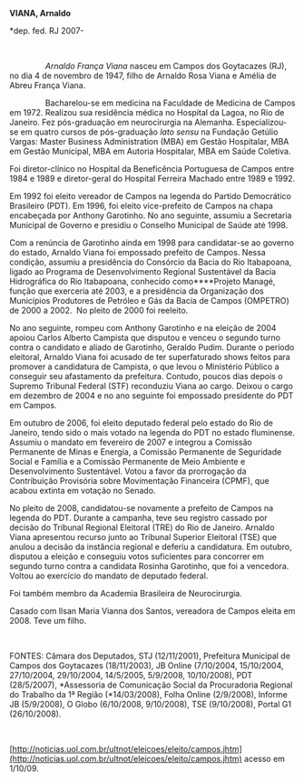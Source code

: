 **VIANA, Arnaldo**

\*dep. fed. RJ 2007-

 

                *Arnaldo França Viana* nasceu em Campos dos Goytacazes
(RJ), no dia 4 de novembro de 1947, filho de Arnaldo Rosa Viana e Amélia
de Abreu França Viana.

                Bacharelou-se em medicina na Faculdade de Medicina de
Campos em 1972. Realizou sua residência médica no Hospital da Lagoa, no
Rio de Janeiro. Fez pós-graduação em neurocirurgia na Alemanha.
Especializou-se em quatro cursos de pós-graduação *lato sensu* na
Fundação Getúlio Vargas: Master Business Administration (MBA) em Gestão
Hospitalar, MBA em Gestão Municipal, MBA em Autoria Hospitalar, MBA em
Saúde Coletiva.

Foi diretor-clínico no Hospital da Beneficência Portuguesa de Campos
entre 1984 e 1989 e diretor-geral do Hospital Ferreira Machado entre
1989 e 1992.

Em 1992 foi eleito vereador de Campos na legenda do Partido Democrático
Brasileiro (PDT). Em 1996, foi eleito vice-prefeito de Campos na chapa
encabeçada por Anthony Garotinho. No ano seguinte, assumiu a Secretaria
Municipal de Governo e presidiu o Conselho Municipal de Saúde até 1998.

Com a renúncia de Garotinho ainda em 1998 para candidatar-se ao governo
do estado, Arnaldo Viana foi empossado prefeito de Campos. Nessa
condição, assumiu a presidência do Consórcio da Bacia do Rio Itabapoana,
ligado ao Programa de Desenvolvimento Regional Sustentável da Bacia
Hidrográfica do Rio Itabapoana, conhecido como****Projeto Managé, função
que exerceria até 2003, e a presidência da Organização dos Municípios
Produtores de Petróleo e Gás da Bacia de Campos (OMPETRO) de 2000 a
2002.  No pleito de 2000 foi reeleito.

No ano seguinte, rompeu com Anthony Garotinho e na eleição de 2004
apoiou Carlos Alberto Campista que disputou e venceu o segundo turno
contra o candidato e aliado de Garotinho, Geraldo Pudim. Durante o
período eleitoral, Arnaldo Viana foi acusado de ter superfaturado shows
feitos para promover a candidatura de Campista, o que levou o Ministério
Público a conseguir seu afastamento da prefeitura. Contudo, poucos dias
depois o Supremo Tribunal Federal (STF) reconduziu Viana ao cargo.
Deixou o cargo em dezembro de 2004 e no ano seguinte foi empossado
presidente do PDT em Campos.

Em outubro de 2006, foi eleito deputado federal pelo estado do Rio de
Janeiro, tendo sido o mais votado na legenda do PDT no estado
fluminense. Assumiu o mandato em fevereiro de 2007 e integrou a Comissão
Permanente de Minas e Energia, a Comissão Permanente de Seguridade
Social e Família e a Comissão Permanente de Meio Ambiente e
Desenvolvimento Sustentável. Votou a favor da prorrogação da
Contribuição Provisória sobre Movimentação Financeira (CPMF), que acabou
extinta em votação no Senado.

No pleito de 2008, candidatou-se novamente a prefeito de Campos na
legenda do PDT. Durante a campanha, teve seu registro cassado por
decisão do Tribunal Regional Eleitoral (TRE) do Rio de Janeiro. Arnaldo
Viana apresentou recurso junto ao Tribunal Superior Eleitoral (TSE) que
anulou a decisão da instância regional e deferiu a candidatura. Em
outubro, disputou a eleição e conseguiu votos suficientes para concorrer
em segundo turno contra a candidata Rosinha Garotinho, que foi a
vencedora. Voltou ao exercício do mandato de deputado federal.

Foi também membro da Academia Brasileira de Neurocirurgia.

Casado com Ilsan Maria Vianna dos Santos, vereadora de Campos eleita em
2008. Teve um filho.

 

FONTES: Câmara dos Deputados, STJ (12/11/2001), Prefeitura Municipal de
Campos dos Goytacazes (18/11/2003), JB Online (7/10/2004, 15/10/2004,
27/10/2004, 29/10/2004, 14/5/2005, 5/9/2008, 10/10/2008), PDT
(28/5/2007), *Assessoria de Comunicação Social da Procuradoria Regional
do Trabalho da 1ª Região (*14/03/2008), Folha Online (2/9/2008), Informe
JB (5/9/2008), O Globo (6/10/2008, 9/10/2008), TSE (9/10/2008), Portal
G1 (26/10/2008).

 

[http://noticias.uol.com.br/ultnot/eleicoes/eleito/campos.jhtm](http://noticias.uol.com.br/ultnot/eleicoes/eleito/campos.jhtm)
acesso em 1/10/09.
